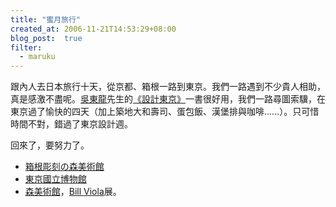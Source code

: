 ```yaml
---
title: "蜜月旅行"
created_at: 2006-11-21T14:53:29+08:00
blog_post:  true
filter:
  - maruku
---
```


跟內人去日本旅行十天，從京都、箱根一路到東京。我們一路遇到不少貴人相助，真是感激不盡呢。[吳東龍](http://www.tomic.idv.tw/)先生的[《設計東京》](http://findbook.tw/b/ISBN/986708859X)一書很好用，我們一路尋圖索驥，在東京過了愉快的四天（加上築地大和壽司、蛋包飯、漢堡排與咖啡......）。只可惜時間不對，錯過了東京設計週。

回來了，要努力了。

* [箱根彫刻の森美術館](http://www.hakone-oam.or.jp/)
* [東京國立博物館](http://www.tnm.jp/)
* [森美術館](http://www.mori.art.museum/)，[Bill Viola](http://www.billviola.com/)展。
